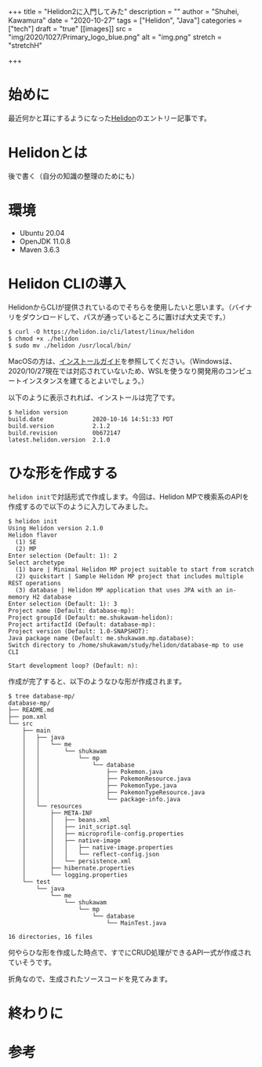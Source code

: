 +++
title = "Helidon2に入門してみた"
description = ""
author = "Shuhei, Kawamura"
date = "2020-10-27"
tags = ["Helidon", "Java"]
categories = ["tech"]
draft = "true"
[[images]]
  src = "img/2020/1027/Primary_logo_blue.png"
  alt = "img.png"
  stretch = "stretchH"

+++

# 始めに

最近何かと耳にするようになった[Helidon](https://helidon.io/#/)のエントリー記事です。


# Helidonとは

後で書く（自分の知識の整理のためにも）



# 環境

- Ubuntu 20.04
- OpenJDK 11.0.8
- Maven 3.6.3



# Helidon CLIの導入

HelidonからCLIが提供されているのでそちらを使用したいと思います。（バイナリをダウンロードして、パスが通っているところに置けば大丈夫です。）

```
$ curl -O https://helidon.io/cli/latest/linux/helidon
$ chmod +x ./helidon
$ sudo mv ./helidon /usr/local/bin/
```



MacOSの方は、[インストールガイド](https://helidon.io/docs/latest/#/about/05_cli)を参照してください。（Windowsは、2020/10/27現在では対応されていないため、WSLを使うなり開発用のコンピュートインスタンスを建てるとよいでしょう。）



以下のように表示されれば、インストールは完了です。

```
$ helidon version
build.date              2020-10-16 14:51:33 PDT
build.version           2.1.2
build.revision          0b672147
latest.helidon.version  2.1.0
```



# ひな形を作成する

`helidon init`で対話形式で作成します。今回は、Helidon MPで検索系のAPIを作成するので以下のように入力してみました。

```
$ helidon init
Using Helidon version 2.1.0
Helidon flavor
  (1) SE 
  (2) MP 
Enter selection (Default: 1): 2
Select archetype
  (1) bare | Minimal Helidon MP project suitable to start from scratch 
  (2) quickstart | Sample Helidon MP project that includes multiple REST operations 
  (3) database | Helidon MP application that uses JPA with an in-memory H2 database 
Enter selection (Default: 1): 3
Project name (Default: database-mp): 
Project groupId (Default: me.shukawam-helidon): 
Project artifactId (Default: database-mp): 
Project version (Default: 1.0-SNAPSHOT): 
Java package name (Default: me.shukawam.mp.database): 
Switch directory to /home/shukawam/study/helidon/database-mp to use CLI

Start development loop? (Default: n):
```



作成が完了すると、以下のようなひな形が作成されます。

```
$ tree database-mp/
database-mp/
├── README.md
├── pom.xml
└── src
    ├── main
    │   ├── java
    │   │   └── me
    │   │       └── shukawam
    │   │           └── mp
    │   │               └── database
    │   │                   ├── Pokemon.java
    │   │                   ├── PokemonResource.java
    │   │                   ├── PokemonType.java
    │   │                   ├── PokemonTypeResource.java
    │   │                   └── package-info.java
    │   └── resources
    │       ├── META-INF
    │       │   ├── beans.xml
    │       │   ├── init_script.sql
    │       │   ├── microprofile-config.properties
    │       │   ├── native-image
    │       │   │   ├── native-image.properties
    │       │   │   └── reflect-config.json
    │       │   └── persistence.xml
    │       ├── hibernate.properties
    │       └── logging.properties
    └── test
        └── java
            └── me
                └── shukawam
                    └── mp
                        └── database
                            └── MainTest.java

16 directories, 16 files
```

何やらひな形を作成した時点で、すでにCRUD処理ができるAPI一式が作成されていそうです。

折角なので、生成されたソースコードを見てみます。







# 終わりに

# 参考